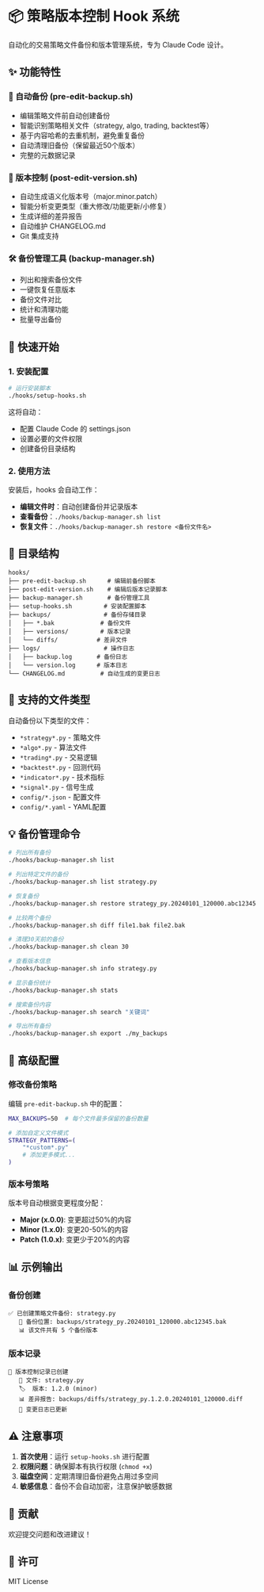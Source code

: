 # 📦 策略版本控制 Hook 系统

自动化的交易策略文件备份和版本管理系统，专为 Claude Code 设计。

## ✨ 功能特性

### 🔄 自动备份 (pre-edit-backup.sh)
- 编辑策略文件前自动创建备份
- 智能识别策略相关文件（strategy, algo, trading, backtest等）
- 基于内容哈希的去重机制，避免重复备份
- 自动清理旧备份（保留最近50个版本）
- 完整的元数据记录

### 📝 版本控制 (post-edit-version.sh)
- 自动生成语义化版本号（major.minor.patch）
- 智能分析变更类型（重大修改/功能更新/小修复）
- 生成详细的差异报告
- 自动维护 CHANGELOG.md
- Git 集成支持

### 🛠️ 备份管理工具 (backup-manager.sh)
- 列出和搜索备份文件
- 一键恢复任意版本
- 备份文件对比
- 统计和清理功能
- 批量导出备份

## 🚀 快速开始

### 1. 安装配置

```bash
# 运行安装脚本
./hooks/setup-hooks.sh
```

这将自动：
- 配置 Claude Code 的 settings.json
- 设置必要的文件权限
- 创建备份目录结构

### 2. 使用方法

安装后，hooks 会自动工作：

- **编辑文件时**：自动创建备份并记录版本
- **查看备份**：`./hooks/backup-manager.sh list`
- **恢复文件**：`./hooks/backup-manager.sh restore <备份文件名>`

## 📂 目录结构

```
hooks/
├── pre-edit-backup.sh      # 编辑前备份脚本
├── post-edit-version.sh    # 编辑后版本记录脚本
├── backup-manager.sh       # 备份管理工具
├── setup-hooks.sh         # 安装配置脚本
├── backups/               # 备份存储目录
│   ├── *.bak             # 备份文件
│   ├── versions/         # 版本记录
│   └── diffs/           # 差异文件
├── logs/                  # 操作日志
│   ├── backup.log       # 备份日志
│   └── version.log      # 版本日志
└── CHANGELOG.md          # 自动生成的变更日志
```

## 🎯 支持的文件类型

自动备份以下类型的文件：
- `*strategy*.py` - 策略文件
- `*algo*.py` - 算法文件
- `*trading*.py` - 交易逻辑
- `*backtest*.py` - 回测代码
- `*indicator*.py` - 技术指标
- `*signal*.py` - 信号生成
- `config/*.json` - 配置文件
- `config/*.yaml` - YAML配置

## 💡 备份管理命令

```bash
# 列出所有备份
./hooks/backup-manager.sh list

# 列出特定文件的备份
./hooks/backup-manager.sh list strategy.py

# 恢复备份
./hooks/backup-manager.sh restore strategy_py.20240101_120000.abc12345.bak

# 比较两个备份
./hooks/backup-manager.sh diff file1.bak file2.bak

# 清理30天前的备份
./hooks/backup-manager.sh clean 30

# 查看版本信息
./hooks/backup-manager.sh info strategy.py

# 显示备份统计
./hooks/backup-manager.sh stats

# 搜索备份内容
./hooks/backup-manager.sh search "关键词"

# 导出所有备份
./hooks/backup-manager.sh export ./my_backups
```

## 🔧 高级配置

### 修改备份策略

编辑 `pre-edit-backup.sh` 中的配置：

```bash
MAX_BACKUPS=50  # 每个文件最多保留的备份数量

# 添加自定义文件模式
STRATEGY_PATTERNS=(
    "*custom*.py"
    # 添加更多模式...
)
```

### 版本号策略

版本号自动根据变更程度分配：
- **Major (x.0.0)**: 变更超过50%的内容
- **Minor (1.x.0)**: 变更20-50%的内容  
- **Patch (1.0.x)**: 变更少于20%的内容

## 📊 示例输出

### 备份创建
```
✅ 已创建策略文件备份: strategy.py
   📁 备份位置: backups/strategy_py.20240101_120000.abc12345.bak
   📊 该文件共有 5 个备份版本
```

### 版本记录
```
🔖 版本控制记录已创建
   📄 文件: strategy.py
   🏷️  版本: 1.2.0 (minor)
   📊 差异报告: backups/diffs/strategy_py.1.2.0.20240101_120000.diff
   📝 变更日志已更新
```

## ⚠️ 注意事项

1. **首次使用**：运行 `setup-hooks.sh` 进行配置
2. **权限问题**：确保脚本有执行权限 (`chmod +x`)
3. **磁盘空间**：定期清理旧备份避免占用过多空间
4. **敏感信息**：备份不会自动加密，注意保护敏感数据

## 🤝 贡献

欢迎提交问题和改进建议！

## 📄 许可

MIT License